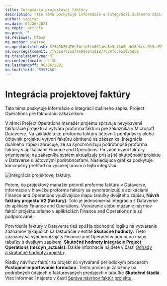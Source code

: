```yaml
---
title: Integrácia projektovej faktúry
description: Táto téma poskytuje informácie o integrácii duálneho zápisu Project Operations pre fakturáciu zákazníkom.
author: sigitac
ms.date: 04/26/2021
ms.topic: article
ms.prod: ''
ms.reviewer: kfend
ms.author: sigitac
ms.openlocfilehash: 37549080d76e3bffd7cb002aee8e3c46b9eeb18e3cec915cd971881b69747534
ms.sourcegitcommit: 7f8d1e7a16af769adb43d1877c28fdce53975db8
ms.translationtype: MT
ms.contentlocale: sk-SK
ms.lasthandoff: 08/06/2021
ms.locfileid: "6993260"
---
```

# <a name="project-invoice-integration"></a>Integrácia projektovej faktúry

Táto téma poskytuje informácie o integrácii duálneho zápisu Project Operations pre fakturáciu zákazníkom.

V rámci Project Operations manažér projektu spravuje nevybavené fakturácie projektu a vytvára proforma faktúru pre zákazníka v Microsoft Dataverse. Na základe tejto proforma faktúry účtovník pohľadávky alebo účtovník projektu vytvorí faktúru obrátenú na zákazníka. Integrácia duálneho zápisu zaručuje, že sa synchronizujú podrobnosti proforma faktúry s aplikáciami Finance and Operations. Po zaúčtovaní faktúry orientovanej na zákazníka systém aktualizuje príslušné skutočnosti projektu v Dataverse s účtovnými podrobnosťami. Nasledujúca grafika poskytuje koncepčný prehľad na vysokej úrovni o tejto integrácii.

   ![Integrácia projektovej faktúry.](./media/DW5Invoicing.png)

Potom, čo projektový manažér potvrdí proforma faktúru v Dataverse, informácie v hlavičke proforma faktúry sa synchronizujú s aplikáciami Finance and Operations využívajúce mapu tabuľky dvojitého zápisu, **Návrh faktúry projektu V2 (faktúry)**. Toto je jednosmerná integrácia z Dataverse do aplikácií Finance and Operations. Vytváranie alebo mazanie návrhov faktúr projektu priamo v aplikáciách Finance and Operations nie sú podporované.

Potvrdenie faktúry v Dataverse tiež spúšťa obchodnú logiku na vytváranie záznamov týkajúcich sa fakturácie v entite **Skutočné hodnoty**. Tieto záznamy sa synchronizujú s Finance and Operations pomocou mapy tabuľky s dvojitým zápisom, **Skutočné hodnoty integrácie Project Operations (msdyn\_actuals).** Ďalšie informácie nájdete v časti [Odhady a skutočné hodnoty projektu](resource-dual-write-estimates-actuals.md). 

Riadky návrhov faktúr za projekt sú vytvárané periodickým procesom **Postupné importovanie formulára**. Tento proces je založený na podrobných údajoch o fakturovaných predajoch v tabuľke **Skutočné štádiá**. Viac informácií nájdete v časti [Správa návrhov faktúr projektu](../invoicing/format-update-project-invoice-proposals.md#create-project-invoice-proposals). 
